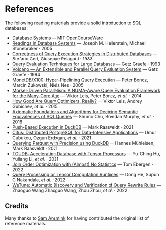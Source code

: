 # References

The following reading materials provide a solid introduction to SQL databases:

- [Database Systems](https://ocw.mit.edu/courses/6-830-database-systems-fall-2010/pages/readings/) — MIT OpenCourseWare
- [Readings in Database Systems](https://mitpress.mit.edu/9780262693141/) — Joseph M. Hellerstein, Michael Stonebraker · 2005
- [Correctness of Query Execution Strategies in Distributed Databases](https://dl.acm.org/doi/pdf/10.1145/319996.320009) — Stefano Ceri, Giuseppe Pelagatti · 1983
- [Query Evaluation Techniques for Large Databases](https://dl.acm.org/doi/pdf/10.1145/152610.152611) — Getz Graefe · 1993
- [Volcano — An Extensible and Parallel Query Evaluation System](https://paperhub.s3.amazonaws.com/dace52a42c07f7f8348b08dc2b186061.pdf) — Getz Graefe · 1994
- [MonetDB/X100: Hyper-Pipelining Query Execution](https://www.researchgate.net/publication/45338800_MonetDBX100_Hyper-Pipelining_Query_Execution) — Peter Boncz, Marcin Zukowski, Niels Nes · 2005
- [Morsel-Driven Parallelism: A NUMA-Aware Query Evaluation Framework for the Many-Core Age](https://dl.acm.org/doi/pdf/10.1145/2588555.2610507) — Viktor Leis, Peter Boncz, *et al.* · 2014
- [How Good Are Query Optimizers, Really?](https://15721.courses.cs.cmu.edu/spring2020/papers/22-costmodels/p204-leis.pdf) — Viktor Leis, Andrey Gubichev, *et al.* · 2015
- [Axiomatic Foundations and Algorithms for Deciding Semantic Equivalences of SQL Queries](https://www.vldb.org/pvldb/vol11/p1482-chu.pdf) — Shumo Chu, Brendan Murphy, *et al.* · 2018
- [Push-Based Execution in DuckDB](https://www.youtube.com/watch?v=MA0OsvYFGrc) — Mark Raasveldt · 2021
- [Citus: Distributed PostgreSQL for Data-Intensive Applications](https://dl.acm.org/doi/pdf/10.1145/3448016.3457551) — Umur Cubukcu, Ozgun Erdogan, *et al.* · 2021
- [Querying Parquet with Precision using DuckDB](https://duckdb.org/2021/06/25/querying-parquet.html) — Hannes Mühleisen, Mark Raasveldt · 2021
- [TCUDB: Accelerating Database with Tensor Processors](https://arxiv.org/pdf/2112.07552.pdf) — Yu-Ching Hu, Yuliang Li, *et al.* · 2021
- [Join Order Optimization with (Almost) No Statistics](https://homepages.cwi.nl/~boncz/msc/2022-TomEbergen.pdf) — Tom Ebergen · 2022
- [Query Processing on Tensor Computation Runtimes](https://arxiv.org/pdf/2203.01877.pdf) — Dong He, Supun C Nakandala, *et al.* · 2022
- [WeTune: Automatic Discovery and Verification of Query Rewrite Rules](https://dl.acm.org/doi/10.1145/3514221.3526125) — Zhaoguo Wang
Zhaoguo Wang, Zhou Zhou, *et al.* · 2022

## Credits
Many thanks to [Sam Ansmink](https://github.com/samansmink) for having contributed the original list of reference materials.
